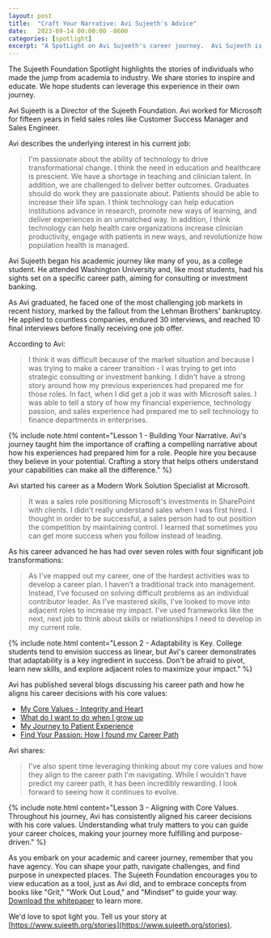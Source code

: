 ```yaml
---
layout: post
title:  "Craft Your Narrative: Avi Sujeeth's Advice"
date:   2023-09-14 00:00:00 -0600
categories: [spotlight]
excerpt: "A SpotLight on Avi Sujeeth's career journey.  Avi Sujeeth is a Director of the Sujeeth Foundation.  Avi worked for Microsoft for fifteen years in field sales roles like Customer Success Manager and Sales Engineer.  The Sujeeth Foundation Spotlight highlights the stories of individuals to inspire and educate."
---
```

The Sujeeth Foundation Spotlight highlights the stories of individuals who made the jump from academia to industry.  We share stories to inspire and educate.  We hope students can leverage this experience in their own journey.

Avi Sujeeth is a Director of the Sujeeth Foundation.  Avi worked for Microsoft for fifteen years in field sales roles like Customer Success Manager and Sales Engineer.  

Avi describes the underlying interest in his current job:
> I'm passionate about the ability of technology to drive transformational change. I think the need in education and healthcare is prescient. We have a shortage in teaching and clinician talent. In addition, we are challenged to deliver better outcomes. Graduates should do work they are passionate about. Patients should be able to increase their life span. I think technology can help education institutions advance in research, promote new ways of learning, and deliver experiences in an unmatched way. In addition, I think technology can help health care organizations increase clinician productivity, engage with patients in new ways, and revolutionize how population health is managed.

Avi Sujeeth began his academic journey like many of you, as a college student. He attended Washington University and, like most students, had his sights set on a specific career path, aiming for consulting or investment banking.

As Avi graduated, he faced one of the most challenging job markets in recent history, marked by the fallout from the Lehman Brothers' bankruptcy. He applied to countless companies, endured 30 interviews, and reached 10 final interviews before finally receiving one job offer. 

According to Avi:
> I think it was difficult because of the market situation and because I was trying to make a career transition - I was trying to get into strategic consulting or investment banking. I didn't have a strong story around how my previous experiences had prepared me for those roles. In fact, when I did get a job it was with Microsoft sales. I was able to tell a story of how my financial experience, technology passion, and sales experience had prepared me to sell technology to finance departments in enterprises.

{% include note.html content="Lesson 1 - Building Your Narrative. Avi's journey taught him the importance of crafting a compelling narrative about how his experiences had prepared him for a role. People hire you because they believe in your potential. Crafting a story that helps others understand your capabilities can make all the difference." %}

Avi started his career as a Modern Work Solution Specialist at Microsoft.  
> It was a sales role positioning Microsoft's investments in SharePoint with clients. I didn't really understand sales when I was first hired. I thought in order to be successful, a sales person had to out position the competition by maintaining control. I learned that sometimes you can get more success when you follow instead of leading.

As his career advanced he has had over seven roles with four significant job transformations:  
> As I've mapped out my career, one of the hardest activities was to develop a career plan. I haven't a traditional track into management. Instead, I've focused on solving difficult problems as an individual contributor leader. As I've mastered skills, I've looked to move into adjacent roles to increase my impact. I've used frameworks like the next, next job to think about skills or relationships I need to develop in my current role. 

{% include note.html content="Lesson 2 - Adaptability is Key. College students tend to envision success as linear, but Avi's career demonstrates that adaptability is a key ingredient in success. Don't be afraid to pivot, learn new skills, and explore adjacent roles to maximize your impact." %}

Avi has published several blogs discussing his career path and how he aligns his career decisions with his core values:
- [My Core Values - Integrity and Heart](https://www.linkedin.com/pulse/my-core-values-integrity-heart-avi-sujeeth?lipi=urn%3Ali%3Apage%3Ad_flagship3_profile_view_base%3BMTJlBbv8SqSlgG8%2Bj%2FyXhw%3D%3D)
- [What do I want to do when I grow up](https://www.linkedin.com/pulse/what-do-i-want-when-grow-up-avi-sujeeth?lipi=urn%3Ali%3Apage%3Ad_flagship3_profile_view_base%3BMTJlBbv8SqSlgG8%2Bj%2FyXhw%3D%3D)
- [My Journey to Patient Experience](https://www.linkedin.com/pulse/my-journey-patient-experience-avi-sujeeth?lipi=urn%3Ali%3Apage%3Ad_flagship3_profile_view_base%3BMTJlBbv8SqSlgG8%2Bj%2FyXhw%3D%3D)
- [Find Your Passion: How I found my Career Path](https://www.linkedin.com/pulse/find-your-passion-how-i-found-my-career-path-avi-sujeeth?lipi=urn%3Ali%3Apage%3Ad_flagship3_profile_view_base%3BMTJlBbv8SqSlgG8%2Bj%2FyXhw%3D%3D)

Avi shares:
> I've also spent time leveraging thinking about my core values and how they align to the career path I'm navigating. While I wouldn't have predict my career path, it has been incredibly rewarding. I look forward to seeing how it continues to evolve.

{% include note.html content="Lesson 3 - Aligning with Core Values.  Throughout his journey, Avi has consistently aligned his career decisions with his core values. Understanding what truly matters to you can guide your career choices, making your journey more fulfilling and purpose-driven." %}

As you embark on your academic and career journey, remember that you have agency. You can shape your path, navigate challenges, and find purpose in unexpected places. The Sujeeth Foundation encourages you to view education as a tool, just as Avi did, and to embrace concepts from books like "Grit," "Work Out Loud," and "Mindset" to guide your way.  [Download the whitepaper](https://portal.sujeeth.org/#whitepaper) to learn more.

We'd love to spot light you.  Tell us your story at [https://www.sujeeth.org/stories](https://www.sujeeth.org/stories).
